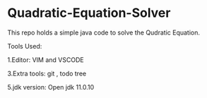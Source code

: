 # Quadratic-Equation-Solver

This repo holds a simple java code to solve the Qudratic Equation. 

Tools Used:

  
  
  1.Editor: VIM and VSCODE


  3.Extra tools: git , todo tree


  5.jdk version: Open jdk 11.0.10
